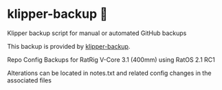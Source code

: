 # klipper-backup 💾 
Klipper backup script for manual or automated GitHub backups 

This backup is provided by [klipper-backup](https://github.com/Staubgeborener/klipper-backup).


Repo Config Backups  for RatRig V-Core 3.1 (400mm) using RatOS 2.1 RC1

Alterations can be located in notes.txt and related config changes in the associated files
